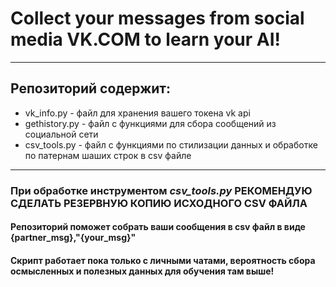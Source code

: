 # Collect your messages from social media VK.COM to learn your AI!
---
## Репозиторий содержит:
- vk_info.py - файл для хранения вашего токена vk api
- gethistory.py - файл с функциями для сбора сообщений из социальной сети
- csv_tools.py - файл с функциями по стилизации данных и обработке по патернам шаших строк в csv файле

---
### При обработке инструментом *csv_tools.py* **РЕКОМЕНДУЮ СДЕЛАТЬ РЕЗЕРВНУЮ КОПИЮ ИСХОДНОГО CSV ФАЙЛА** 

#### Репозиторий поможет собрать ваши сообщения в csv файл в виде {partner_msg},"{your_msg}"
#### Скрипт работает пока только с личными чатами, вероятность сбора осмысленных и полезных данных для обучения там выше!
